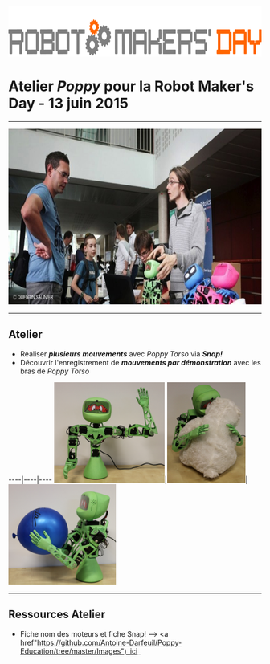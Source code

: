 <a href="http://robotmakersday.fr/"> <img src="images/logo_RMD.jpg" style="height: 100px;"> </a>

<h1> Atelier <i>Poppy</i> pour la Robot Maker's Day - 13 juin 2015 </h1>



 
 ---

<a href="http://www.sudouest.fr/2015/06/15/talence-retour-en-images-sur-le-robot-maker-s-day-1951914-4725.php"> <img src="images/RMD_SudOuest.jpg" alt="Article Sud Ouest - Robot Maker's Day" style="height : 350px;"> </a>



---

## Atelier

* Realiser _**plusieurs mouvements**_ avec _Poppy Torso_ via _**Snap!**_
* Découvrir l'enregistrement de _**mouvements par démonstration**_ avec les bras de _Poppy Torso_

----|----|----
<img src="images/Poppy_TN_salut.jpg" style="height: 200px;">|<img src="images/Poppy_TN_calin.jpg" style="height: 200px;">|<img src="images/Poppy_TN_ballon.jpg" style="height: 200px;">








---
## Ressources Atelier

* Fiche nom des moteurs et fiche Snap! --> <a href"https://github.com/Antoine-Darfeuil/Poppy-Education/tree/master/Images")_ici_
